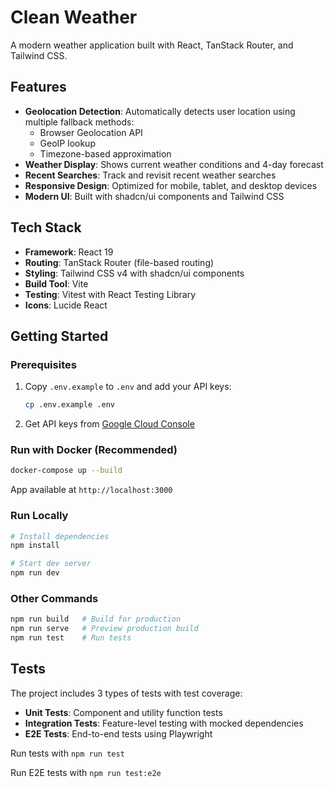 # Clean Weather

A modern weather application built with React, TanStack Router, and Tailwind CSS.

## Features

- **Geolocation Detection**: Automatically detects user location using multiple fallback methods:
  - Browser Geolocation API
  - GeoIP lookup
  - Timezone-based approximation
- **Weather Display**: Shows current weather conditions and 4-day forecast
- **Recent Searches**: Track and revisit recent weather searches
- **Responsive Design**: Optimized for mobile, tablet, and desktop devices
- **Modern UI**: Built with shadcn/ui components and Tailwind CSS

## Tech Stack

- **Framework**: React 19
- **Routing**: TanStack Router (file-based routing)
- **Styling**: Tailwind CSS v4 with shadcn/ui components
- **Build Tool**: Vite
- **Testing**: Vitest with React Testing Library
- **Icons**: Lucide React

## Getting Started

### Prerequisites

1. Copy `.env.example` to `.env` and add your API keys:

   ```bash
   cp .env.example .env
   ```

2. Get API keys from [Google Cloud Console](https://console.cloud.google.com/apis/credentials)

### Run with Docker (Recommended)

```bash
docker-compose up --build
```

App available at `http://localhost:3000`

### Run Locally

```bash
# Install dependencies
npm install

# Start dev server
npm run dev
```

### Other Commands

```bash
npm run build   # Build for production
npm run serve   # Preview production build
npm run test    # Run tests
```

## Tests

The project includes 3 types of tests with test coverage:

- **Unit Tests**: Component and utility function tests
- **Integration Tests**: Feature-level testing with mocked dependencies
- **E2E Tests**: End-to-end tests using Playwright

Run tests with `npm run test`

Run E2E tests with `npm run test:e2e`
